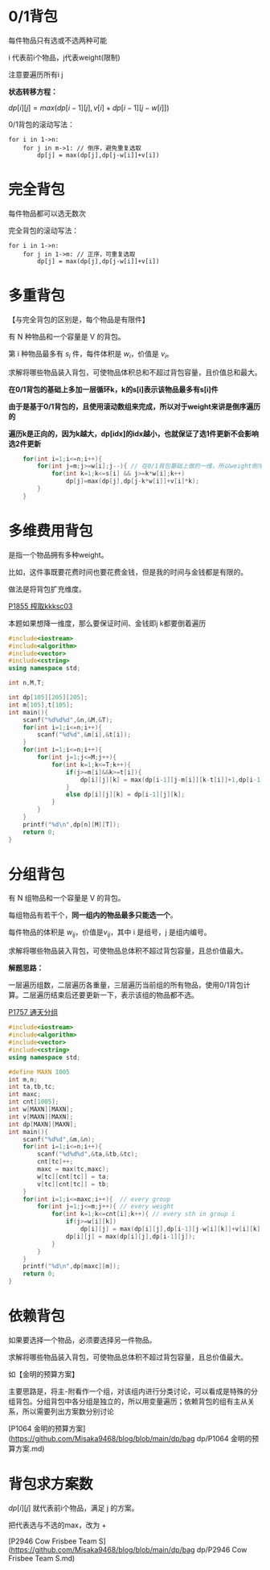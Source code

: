 # 0/1背包

每件物品只有选或不选两种可能

i 代表前i个物品，j代表weight(限制)

注意要遍历所有i j

**状态转移方程：**

$dp[i][j] = max(dp[i-1][j],v[i]+dp[i-1][j-w[i]])$



0/1背包的滚动写法：

```
for i in 1->n:
	for j in m->1: // 倒序，避免重复选取
		dp[j] = max(dp[j],dp[j-w[i]]+v[i])
```



# 完全背包

每件物品都可以选无数次

完全背包的滚动写法：

```
for i in 1->n:
	for j in 1->m: // 正序，可重复选取
		dp[j] = max(dp[j],dp[j-w[i]]+v[i])
```



# 多重背包

【与完全背包的区别是，每个物品是有限件】

有 N 种物品和一个容量是 V 的背包。

第 i 种物品最多有 $s_i$ 件，每件体积是 $w_i$，价值是 $v_i$。

求解将哪些物品装入背包，可使物品体积总和不超过背包容量，且价值总和最大。



**在0/1背包的基础上多加一层循环k，k的s[i]表示该物品最多有s[i]件**

**由于是基于0/1背包的，且使用滚动数组来完成，所以对于weight来讲是倒序遍历的**

**遍历k是正向的，因为k越大，dp[idx]的idx越小，也就保证了选1件更新不会影响选2件更新**

```cpp
	for(int i=1;i<=n;i++){
		for(int j=m;j>=w[i];j--){ // 在0/1背包基础上做的一维，所以weight倒序
			for(int k=1;k<=s[i] && j>=k*w[i];k++) 
				dp[j]=max(dp[j],dp[j-k*w[i]]+v[i]*k);
		} 
	}
```



# 多维费用背包

是指一个物品拥有多种weight。

比如，这件事既要花费时间也要花费金钱，但是我的时间与金钱都是有限的。

做法是将背包扩充维度。

[P1855 榨取kkksc03](https://www.luogu.com.cn/problem/P1855)

本题如果想降一维度，那么要保证时间、金钱即j k都要倒着遍历

```cpp
#include<iostream>
#include<algorithm>
#include<vector>
#include<cstring>
using namespace std;

int n,M,T;

int dp[105][205][205];
int m[105],t[105];
int main(){
    scanf("%d%d%d",&n,&M,&T);
    for(int i=1;i<=n;i++){
        scanf("%d%d",&m[i],&t[i]);
    }
    for(int i=1;i<=n;i++){
        for(int j=1;j<=M;j++){
            for(int k=1;k<=T;k++){
                if(j>=m[i]&&k>=t[i]){
                    dp[i][j][k] = max(dp[i-1][j-m[i]][k-t[i]]+1,dp[i-1][j][k]);
                }
                else dp[i][j][k] = dp[i-1][j][k];
            }
        }
    }
    printf("%d\n",dp[n][M][T]);
    return 0;
}
```



# 分组背包

有 N 组物品和一个容量是 V 的背包。

每组物品有若干个，**同一组内的物品最多只能选一个**。

每件物品的体积是 $w_{ij}$，价值是$v_{ij}$，其中 i 是组号，j 是组内编号。

求解将哪些物品装入背包，可使物品总体积不超过背包容量，且总价值最大。

**解题思路：**

一层遍历组数，二层遍历各重量，三层遍历当前组的所有物品，使用0/1背包计算。二层遍历结束后还要更新一下，表示该组的物品都不选。

[P1757 通天分组](https://www.luogu.com.cn/problem/P1757)

```cpp
#include<iostream>
#include<algorithm>
#include<vector>
#include<cstring>
using namespace std;

#define MAXN 1005
int m,n;
int ta,tb,tc;
int maxc;
int cnt[1005];
int w[MAXN][MAXN];
int v[MAXN][MAXN];
int dp[MAXN][MAXN];
int main(){
    scanf("%d%d",&m,&n);
    for(int i=1;i<=n;i++){
        scanf("%d%d%d",&ta,&tb,&tc);
        cnt[tc]++;
        maxc = max(tc,maxc);
        w[tc][cnt[tc]] = ta;
        v[tc][cnt[tc]] = tb;
    }
    for(int i=1;i<=maxc;i++){  // every group
        for(int j=1;j<=m;j++){ // every weight  
            for(int k=1;k<=cnt[i];k++){ // every sth in group i
                if(j>=w[i][k]) 
                    dp[i][j] = max(dp[i][j],dp[i-1][j-w[i][k]]+v[i][k]);
                dp[i][j] = max(dp[i][j],dp[i-1][j]);
            }
        }
    }
    printf("%d\n",dp[maxc][m]);
    return 0;
}
```

# 依赖背包

如果要选择一个物品，必须要选择另一件物品。

求解将哪些物品装入背包，可使物品总体积不超过背包容量，且总价值最大。

如【金明的预算方案】

主要思路是，将主-附看作一个组，对该组内进行分类讨论，可以看成是特殊的分组背包。分组背包中各分组是独立的，所以用变量遍历；依赖背包的组有主从关系，所以需要列出方案数分别讨论

[P1064 金明的预算方案](https://github.com/Misaka9468/blog/blob/main/dp/bag dp/P1064 金明的预算方案.md)

# 背包求方案数

$dp[i][j]$ 就代表前i个物品，满足 j 的方案。

把代表选与不选的max，改为 +

[P2946 Cow Frisbee Team S](https://github.com/Misaka9468/blog/blob/main/dp/bag dp/P2946 Cow Frisbee Team S.md)

